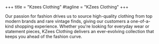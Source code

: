 +++
title = "Kzees Clothing"
#tagline = "KZees Clothing"
+++

Our passion for fashion drives us to source high-quality clothing from top modern brands and rare vintage finds, giving our customers a one-of-a-kind shopping experience. Whether you're looking for everyday wear or statement pieces, KZees Clothing delivers an ever-evolving collection that keeps you ahead of the fashion curve.

